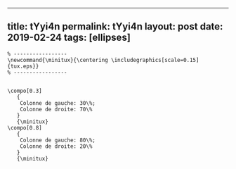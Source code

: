 ---
 title: tYyi4n
 permalink: tYyi4n
 layout: post
 date: 2019-02-24
 tags: [ellipses]
 ---

```latex% Dans le préambule
% -----------------
\newcommand{\minitux}{\centering \includegraphics[scale=0.15]{tux.eps}}
% -----------------


\compo[0.3]
   {
    Colonne de gauche: 30\%;
    Colonne de droite: 70\%
   }
   {\minitux}
\compo[0.8]
   {
    Colonne de gauche: 80\%;
    Colonne de droite: 20\%
   }
   {\minitux}
```